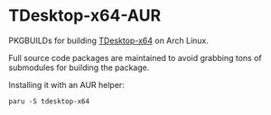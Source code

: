 # TDesktop-x64-AUR

PKGBUILDs for building [TDesktop-x64](https://github.com/TDesktop-x64/tdesktop) on Arch Linux.

Full source code packages are maintained to avoid grabbing tons of submodules for building the package.

Installing it with an AUR helper:

```shell
paru -S tdesktop-x64
```


